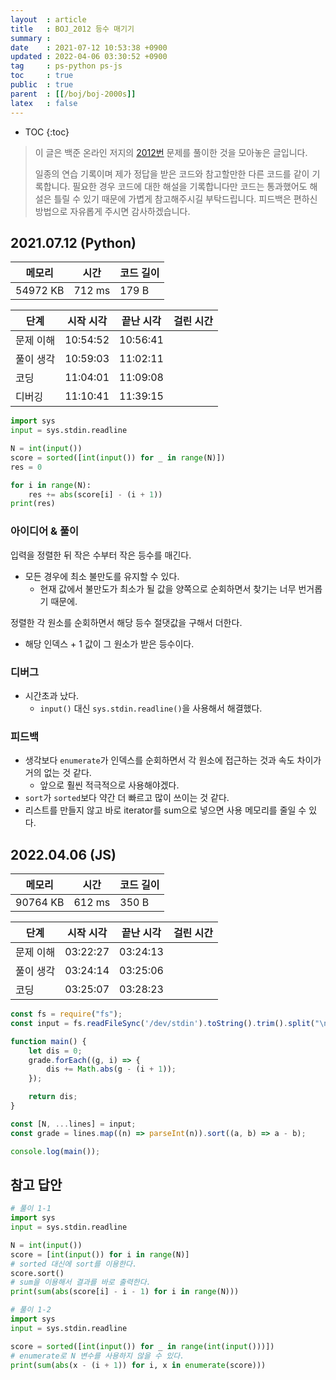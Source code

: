 ```yaml
---
layout  : article
title   : BOJ_2012 등수 매기기
summary : 
date    : 2021-07-12 10:53:38 +0900
updated : 2022-04-06 03:30:52 +0900
tag     : ps-python ps-js
toc     : true
public  : true
parent  : [[/boj/boj-2000s]]
latex   : false
---
```

* TOC
{:toc}

> 이 글은 백준 온라인 저지의 [2012번](https://www.acmicpc.net/problem/2012) 문제를 풀이한 것을 모아놓은 글입니다.
>
> 일종의 연습 기록이며 제가 정답을 받은 코드와 참고할만한 다른 코드를 같이 기록합니다. 필요한 경우 코드에 대한 해설을 기록합니다만 코드는 통과했어도 해설은 틀릴 수 있기 때문에 가볍게 참고해주시길 부탁드립니다. 피드백은 편하신 방법으로 자유롭게 주시면 감사하겠습니다.

## 2021.07.12 (Python)

| 메모리    | 시간   | 코드 길이 |
| --------- | -----  | --------- |
| 54972 KB  | 712 ms | 179 B     |

| 단계      | 시작 시각 | 끝난 시각 | 걸린 시간 |
| --------- | --------- | --------- | --------- |
| 문제 이해 | 10:54:52  | 10:56:41  |           |
| 풀이 생각 | 10:59:03  | 11:02:11  |           |
| 코딩      | 11:04:01  | 11:09:08  |           |
| 디버깅    | 11:10:41  | 11:39:15  |           |

```python
import sys
input = sys.stdin.readline

N = int(input())
score = sorted([int(input()) for _ in range(N)])
res = 0

for i in range(N):
    res += abs(score[i] - (i + 1))
print(res)
```

### 아이디어 & 풀이

입력을 정렬한 뒤 작은 수부터 작은 등수를 매긴다.

* 모든 경우에 최소 불만도를 유지할 수 있다.
    * 현재 값에서 불만도가 최소가 될 값을 양쪽으로 순회하면서 찾기는 너무 번거롭기 때문에.

정렬한 각 원소를 순회하면서 해당 등수 절댓값을 구해서 더한다.

* 해당 인덱스 + 1 값이 그 원소가 받은 등수이다.

### 디버그

* 시간초과 났다.
    * `input()` 대신 `sys.stdin.readline()`을 사용해서 해결했다.

### 피드백

* 생각보다 `enumerate`가 인덱스를 순회하면서 각 원소에 접근하는 것과 속도 차이가 거의 없는 것 같다.
    * 앞으로 훨씬 적극적으로 사용해야겠다.
* `sort`가 `sorted`보다 약간 더 빠르고 많이 쓰이는 것 같다.
* 리스트를 만들지 않고 바로 iterator를 sum으로 넣으면 사용 메모리를 줄일 수 있다.

## 2022.04.06 (JS)

| 메모리    | 시간   | 코드 길이 |
| --------- | -----  | --------- |
| 90764 KB  | 612 ms | 350 B     |

| 단계      | 시작 시각 | 끝난 시각 | 걸린 시간 |
| --------- | --------- | --------- | --------- |
| 문제 이해 | 03:22:27  | 03:24:13  |           |
| 풀이 생각 | 03:24:14  | 03:25:06  |           |
| 코딩      | 03:25:07  | 03:28:23  |           |

```js
const fs = require("fs");
const input = fs.readFileSync('/dev/stdin').toString().trim().split("\n");

function main() {
    let dis = 0;
    grade.forEach((g, i) => {
        dis += Math.abs(g - (i + 1));
    });

    return dis;
}

const [N, ...lines] = input;
const grade = lines.map((n) => parseInt(n)).sort((a, b) => a - b);

console.log(main());
```

## 참고 답안

```python
# 풀이 1-1
import sys
input = sys.stdin.readline

N = int(input())
score = [int(input()) for i in range(N)]
# sorted 대신에 sort를 이용한다.
score.sort()
# sum을 이용해서 결과를 바로 출력한다.
print(sum(abs(score[i] - i - 1) for i in range(N)))

# 풀이 1-2
import sys
input = sys.stdin.readline

score = sorted([int(input()) for _ in range(int(input()))])
# enumerate로 N 변수를 사용하지 않을 수 있다.
print(sum(abs(x - (i + 1)) for i, x in enumerate(score)))
```
